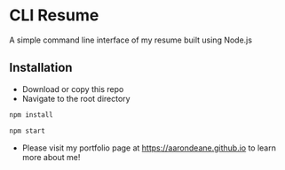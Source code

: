 # CLI Resume
A simple command line interface of my resume built using Node.js

## Installation
- Download or copy this repo
- Navigate to the root directory
```bash
npm install
```
```bash
npm start
```
- Please visit my portfolio page at https://aarondeane.github.io to learn more about me!